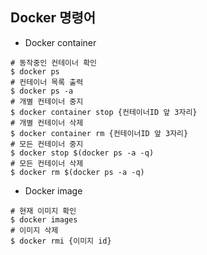 ## Docker 명령어
- Docker container
```
# 동작중인 컨테이너 확인
$ docker ps
# 컨테이너 목록 출력
$ docker ps -a
# 개별 컨테이너 중지
$ docker container stop {컨테이너ID 앞 3자리}
# 개별 컨테이너 삭제
$ docker container rm {컨테이너ID 앞 3자리}
# 모든 컨테이너 중지
$ docker stop $(docker ps -a -q)
# 모든 컨테이너 삭제
$ docker rm $(docker ps -a -q)
``` 
  
- Docker image
```
# 현재 이미지 확인
$ docker images
# 이미지 삭제
$ docker rmi {이미지 id}
```